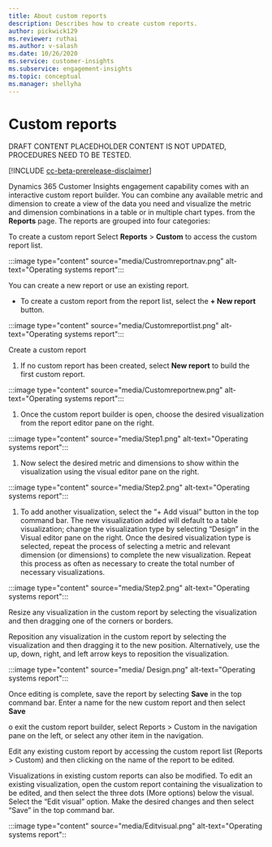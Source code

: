 ```yaml
---
title: About custom reports
description: Describes how to create custom reports.
author: pickwick129
ms.reviewer: ruthai
ms.author: v-salash
ms.date: 10/26/2020
ms.service: customer-insights
ms.subservice: engagement-insights 
ms.topic: conceptual
ms.manager: shellyha
---
```


# Custom reports

DRAFT CONTENT PLACEDHOLDER CONTENT IS NOT UPDATED, PROCEDURES NEED TO BE TESTED.

[!INCLUDE [cc-beta-prerelease-disclaimer](includes/cc-beta-prerelease-disclaimer.md)]

Dynamics 365 Customer Insights engagement capability comes with an interactive custom report builder. You can combine any available metric and dimension to create a view of the data you need and visualize the metric and dimension combinations in a table or in multiple chart types.   from the **Reports** page. The reports are grouped into four categories:

To create a custom report
Select **Reports** > **Custom** to access the custom report list.

:::image type="content" source="media/Custromreportnav.png" alt-text="Operating systems report":::

You can create a new report or use an existing report.
- To create a custom report from the report list, select the **+ New report** button.

:::image type="content" source="media/Customreportlist.png" alt-text="Operating systems report":::

Create a custom report
1. If no custom report has been created, select **New report** to build the first custom report.

:::image type="content" source="media/Customreportnew.png" alt-text="Operating systems report":::

1. Once the custom report builder is open, choose the desired visualization from the report editor pane on the right. 

:::image type="content" source="media/Step1.png" alt-text="Operating systems report":::

1. Now select the desired metric and dimensions to show within the visualization using the visual editor pane on the right.

:::image type="content" source="media/Step2.png" alt-text="Operating systems report":::

1. To add another visualization, select the “+ Add visual” button in the top command bar. The new visualization added will default to a table visualization; change the visualization type by selecting “Design” in the Visual editor pane on the right. Once the desired visualization type is selected, repeat the process of selecting a metric and relevant dimension (or dimensions) to complete the new visualization. Repeat this process as often as necessary to create the total number of necessary visualizations. 

:::image type="content" source="media/Step2.png" alt-text="Operating systems report":::

Resize any visualization in the custom report by selecting the visualization and then dragging one of the corners or borders. 

Reposition any visualization in the custom report by selecting the visualization and then dragging it to the new position. Alternatively, use the up, down, right, and left arrow keys to reposition the visualization.

:::image type="content" source="media/ Design.png" alt-text="Operating systems report":::

Once editing is complete, save the report by selecting **Save** in the top command bar. Enter a name for the new custom report and then select **Save** 

o exit the custom report builder, select Reports > Custom in the navigation pane on the left, or select any other item in the navigation. 

Edit any existing custom report by accessing the custom report list (Reports > Custom) and then clicking on the name of the report to be edited. 

Visualizations in existing custom reports can also be modified. To edit an existing visualization, open the custom report containing the visualization to be edited, and then select the three dots (More options) below the visual. Select the “Edit visual” option. Make the desired changes and then select “Save” in the top command bar. 

:::image type="content" source="media/Editvisual.png" alt-text="Operating systems report"::

